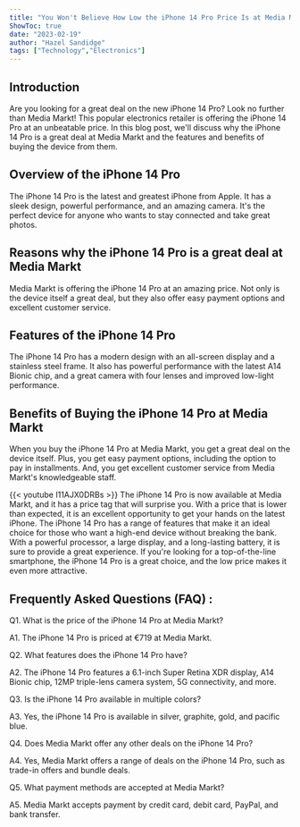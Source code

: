 ```yaml
---
title: "You Won't Believe How Low the iPhone 14 Pro Price Is at Media Markt!"
ShowToc: true 
date: "2023-02-19"
author: "Hazel Sandidge" 
tags: ["Technology","Electronics"]
---
```

## Introduction
Are you looking for a great deal on the new iPhone 14 Pro? Look no further than Media Markt! This popular electronics retailer is offering the iPhone 14 Pro at an unbeatable price. In this blog post, we'll discuss why the iPhone 14 Pro is a great deal at Media Markt and the features and benefits of buying the device from them.

## Overview of the iPhone 14 Pro
The iPhone 14 Pro is the latest and greatest iPhone from Apple. It has a sleek design, powerful performance, and an amazing camera. It's the perfect device for anyone who wants to stay connected and take great photos.

## Reasons why the iPhone 14 Pro is a great deal at Media Markt
Media Markt is offering the iPhone 14 Pro at an amazing price. Not only is the device itself a great deal, but they also offer easy payment options and excellent customer service.

## Features of the iPhone 14 Pro
The iPhone 14 Pro has a modern design with an all-screen display and a stainless steel frame. It also has powerful performance with the latest A14 Bionic chip, and a great camera with four lenses and improved low-light performance.

## Benefits of Buying the iPhone 14 Pro at Media Markt
When you buy the iPhone 14 Pro at Media Markt, you get a great deal on the device itself. Plus, you get easy payment options, including the option to pay in installments. And, you get excellent customer service from Media Markt's knowledgeable staff.

{{< youtube I11AJX0DRBs >}} 
The iPhone 14 Pro is now available at Media Markt, and it has a price tag that will surprise you. With a price that is lower than expected, it is an excellent opportunity to get your hands on the latest iPhone. The iPhone 14 Pro has a range of features that make it an ideal choice for those who want a high-end device without breaking the bank. With a powerful processor, a large display, and a long-lasting battery, it is sure to provide a great experience. If you're looking for a top-of-the-line smartphone, the iPhone 14 Pro is a great choice, and the low price makes it even more attractive.

## Frequently Asked Questions (FAQ) :
Q1. What is the price of the iPhone 14 Pro at Media Markt? 

A1. The iPhone 14 Pro is priced at €719 at Media Markt.

Q2. What features does the iPhone 14 Pro have?

A2. The iPhone 14 Pro features a 6.1-inch Super Retina XDR display, A14 Bionic chip, 12MP triple-lens camera system, 5G connectivity, and more.

Q3. Is the iPhone 14 Pro available in multiple colors?

A3. Yes, the iPhone 14 Pro is available in silver, graphite, gold, and pacific blue.

Q4. Does Media Markt offer any other deals on the iPhone 14 Pro?

A4. Yes, Media Markt offers a range of deals on the iPhone 14 Pro, such as trade-in offers and bundle deals.

Q5. What payment methods are accepted at Media Markt?

A5. Media Markt accepts payment by credit card, debit card, PayPal, and bank transfer.


